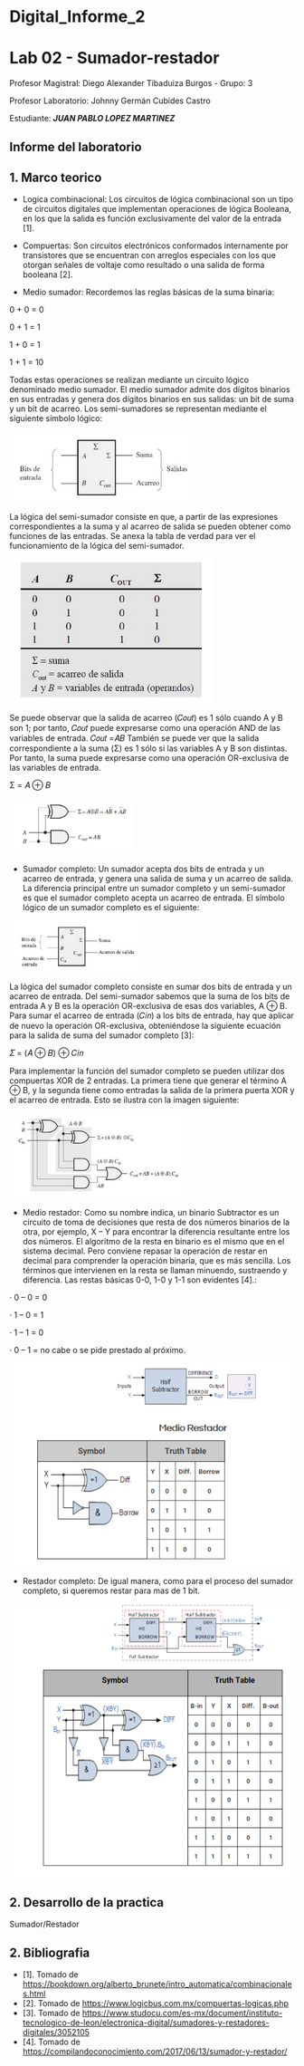 # Digital_Informe_2

# Lab 02 - Sumador-restador

Profesor Magistral: Diego Alexander Tibaduiza Burgos - Grupo: 3

Profesor Laboratorio: Johnny Germán Cubides Castro 

Estudiante: _**JUAN PABLO LOPEZ MARTINEZ**_


## Informe del laboratorio 

## 1. Marco teorico

* Logica combinacional: Los circuitos de lógica combinacional son un tipo de circuitos digitales que implementan operaciones de lógica Booleana, en los que la salida es función exclusivamente del valor de la entrada [1].

* Compuertas: Son circuitos electrónicos conformados internamente por transistores que se encuentran con arreglos especiales con los que otorgan señales de voltaje como resultado o una salida de forma booleana [2].
  
* Medio sumador: Recordemos  las  reglas  básicas  de  la  suma binaria:

0 + 0 = 0 

0 + 1 = 1 

1 + 0 = 1 

1 + 1 = 10 

Todas estas operaciones se realizan mediante un circuito lógico denominado medio sumador. El medio sumador admite dos dígitos binarios en sus entradas y genera dos dígitos binarios en  sus  salidas:  un  bit  de  suma  y  un  bit  de acarreo.  Los  semi-sumadores  se  representan mediante el siguiente símbolo lógico: 

![ejemplo1](figs/semi.png)

La lógica del semi-sumador consiste en que, a partir de las expresiones correspondientes a la suma y al acarreo de salida se pueden obtener como funciones de las entradas. Se  anexa  la  tabla  de  verdad  para  ver  el funcionamiento de la lógica del semi-sumador.

![ejemplo1](figs/semi2.png)

Se  puede  observar  que  la  salida  de  acarreo (𝐶𝑜𝑢𝑡) es 1 sólo cuando A y B son 1; por tanto, 𝐶𝑜𝑢𝑡  puede  expresarse  como una  operación AND de las variables de entrada. 𝐶𝑜𝑢𝑡 =𝐴𝐵 También  se  puede  ver  que  la  salida correspondiente a la suma (Σ) es 1 sólo si las variables  A  y  B  son  distintas.  Por  tanto,  la suma  puede  expresarse  como  una  operación OR-exclusiva de las variables de entrada. 

Σ = 𝐴 ⊕ 𝐵

![ejemplo1](figs/semi3.png)

* Sumador completo: Un sumador acepta  dos bits de entrada y  un acarreo  de  entrada,  y  genera  una  salida  de suma  y  un  acarreo  de  salida.  La  diferencia principal  entre  un  sumador  completo  y  un semi-sumador  es  que  el  sumador  completo 
acepta  un  acarreo  de  entrada.  El  símbolo lógico de un sumador completo es el siguiente:

![ejemplo1](figs/sum.png)

La  lógica del  sumador  completo  consiste  en sumar  dos  bits  de  entrada  y  un  acarreo  de entrada.  Del  semi-sumador  sabemos  que  la suma  de  los  bits  de  entrada  A  y  B  es  la operación OR-exclusiva de esas dos variables, A ⊕ B. Para sumar el acarreo de entrada (𝐶𝑖𝑛) a los bits de entrada, hay que aplicar de nuevo la  operación  OR-exclusiva,  obteniéndose  la siguiente ecuación para la salida de suma del sumador completo [3]: 

𝛴  =   (𝐴  ⊕  𝐵)  ⊕  𝐶𝑖𝑛 

Para  implementar  la  función  del  sumador completo  se  pueden  utilizar  dos  compuertas XOR  de  2  entradas.  La  primera  tiene  que generar el término A ⊕ B, y la segunda tiene como  entradas la salida  de la  primera puerta XOR y el acarreo de entrada. Esto se ilustra con la imagen siguiente: 

![ejemplo1](figs/aum3.png)

* Medio restador: Como su nombre indica, un binario Subtractor es un circuito de toma de decisiones que resta de dos números binarios de la otra, por ejemplo, X – Y para encontrar la diferencia resultante entre los dos números. El algoritmo de la resta en binario es el mismo que en el sistema decimal. Pero conviene repasar la operación de restar en decimal para comprender la operación binaria, que es más sencilla. Los términos que intervienen en la resta se llaman minuendo, sustraendo y diferencia.
Las restas básicas 0-0, 1-0 y 1-1 son evidentes [4].:

· 0 – 0 = 0

· 1 – 0 = 1

· 1 – 1 = 0

· 0 – 1 = no cabe o se pide prestado al próximo.

![ejemplo1](figs/res.png)


* Restador completo: De igual manera, como para el proceso del sumador completo, si queremos restar para mas de 1 bit.

![ejemplo1](figs/resc.png)

    
  
## 2. Desarrollo de la practica

Sumador/Restador

## 2. Bibliografia
* [1]. Tomado de https://bookdown.org/alberto_brunete/intro_automatica/combinacionales.html
* [2]. Tomado de https://www.logicbus.com.mx/compuertas-logicas.php
* [3]. Tomado de https://www.studocu.com/es-mx/document/instituto-tecnologico-de-leon/electronica-digital/sumadores-y-restadores-digitales/3052105
* [4]. Tomado de https://compilandoconocimiento.com/2017/06/13/sumador-y-restador/


